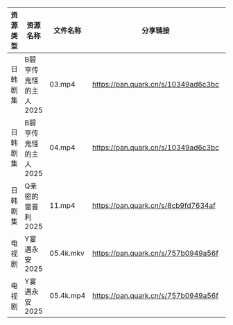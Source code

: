 | 资源类型 | 资源名称          | 文件名称      | 分享链接                                | 更新时间                |
| ---- | ------------- | --------- | ----------------------------------- | ------------------- |
| 日韩剧集 | B碧亨传鬼怪的主人2025 | 03.mp4    | https://pan.quark.cn/s/10349ad6c3bc | 2025-10-10 01:19:56 |
| 日韩剧集 | B碧亨传鬼怪的主人2025 | 04.mp4    | https://pan.quark.cn/s/10349ad6c3bc | 2025-10-10 01:20:01 |
| 日韩剧集 | Q亲密的雷普利2025   | 11.mp4    | https://pan.quark.cn/s/8cb9fd7634af | 2025-10-10 01:25:41 |
| 电视剧  | Y宴遇永安2025     | 05.4k.mkv | https://pan.quark.cn/s/757b0949a56f | 2025-10-10 01:28:54 |
| 电视剧  | Y宴遇永安2025     | 05.4k.mp4 | https://pan.quark.cn/s/757b0949a56f | 2025-10-10 01:28:51 |
